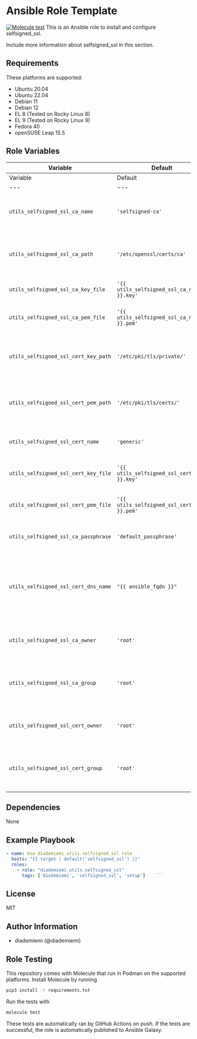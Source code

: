 Ansible Role Template
=========

[![Molecule test](https://github.com/diademiemi/ansible_collection_diademiemi.utils/actions/workflows/ansible-role-selfsigned_ssl.yml/badge.svg)](https://github.com/diademiemi/ansible_collection_diademiemi.utils/actions/workflows/ansible-role-selfsigned_ssl.yml)
This is an Ansible role to install and configure selfsigned_ssl.

Include more information about selfsigned_ssl in this section.

Requirements
------------
These platforms are supported:
- Ubuntu 20.04
- Ubuntu 22.04
- Debian 11
- Debian 12
- EL 8 (Tested on Rocky Linux 8)
- EL 9 (Tested on Rocky Linux 9)
- Fedora 40
- openSUSE Leap 15.5

<!--
- List hardware requirements here  
-->

Role Variables
--------------

Variable | Default | Description
--- | --- | ---
Variable | Default | Description
---|---|---
`utils_selfsigned_ssl_ca_name` | `'selfsigned-ca'` | Name of the self-signed Certificate Authority.
`utils_selfsigned_ssl_ca_path` | `'/etc/openssl/certs/ca'` | File path where the CA certificate will be stored.
`utils_selfsigned_ssl_ca_key_file` | `'{{ utils_selfsigned_ssl_ca_name }}.key'` | File name for the CA key.
`utils_selfsigned_ssl_ca_pem_file` | `'{{ utils_selfsigned_ssl_ca_name }}.pem'` | File name for the CA PEM certificate.
`utils_selfsigned_ssl_cert_key_path` | `'/etc/pki/tls/private/'` | Directory path where the SSL certificate key will be stored.
`utils_selfsigned_ssl_cert_pem_path` | `'/etc/pki/tls/certs/'` | Directory path where the SSL certificate will be stored.
`utils_selfsigned_ssl_cert_name` | `'generic'` | Name of the self-signed SSL certificate.
`utils_selfsigned_ssl_cert_key_file` | `'{{ utils_selfsigned_ssl_cert_name }}.key'` | File name for the SSL certificate key.
`utils_selfsigned_ssl_cert_pem_file` | `'{{ utils_selfsigned_ssl_cert_name }}.pem'` | File name for the SSL certificate PEM file.
`utils_selfsigned_ssl_ca_passphrase` | `'default_passphrase'` | Passphrase for the Certificate Authority.
`utils_selfsigned_ssl_cert_dns_name` | `"{{ ansible_fqdn }}"` | DNS name for the SSL certificate, defaults to the fully qualified domain name of the host.
`utils_selfsigned_ssl_ca_owner` | `'root'` | Owner of the CA certificate and key files.
`utils_selfsigned_ssl_ca_group` | `'root'` | Group owner of the CA certificate and key files.
`utils_selfsigned_ssl_cert_owner` | `'root'` | Owner of the SSL certificate and key files.
`utils_selfsigned_ssl_cert_group` | `'root'` | Group owner of the SSL certificate and key files.

Dependencies
------------
<!-- List dependencies on other roles or criteria -->
None

Example Playbook
----------------

```yaml
- name: Use diademiemi.utils.selfsigned_ssl role
  hosts: "{{ target | default('selfsigned_ssl') }}"
  roles:
    - role: "diademiemi.utils.selfsigned_ssl"
      tags: ['diademiemi', 'selfsigned_ssl', 'setup']    ```

```

License
-------

MIT

Author Information
------------------

- diademiemi (@diademiemi)

Role Testing
------------

This repository comes with Molecule that run in Podman on the supported platforms.
Install Molecule by running

```bash
pip3 install -r requirements.txt
```

Run the tests with

```bash
molecule test
```

These tests are automatically ran by GitHub Actions on push. If the tests are successful, the role is automatically published to Ansible Galaxy.

